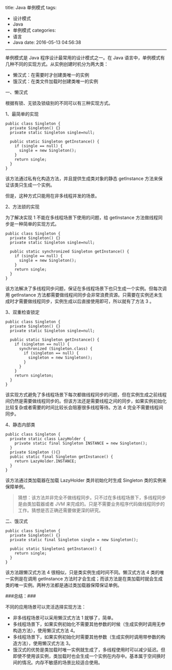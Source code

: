 title: Java 单例模式
tags:
  - 设计模式
  - Java
  - 单例模式
categories:
  - 语言
  - Java
date: 2016-05-13 04:56:38
---

单例模式是 Java 程序设计最常用的设计模式之一。在 Java 语言中，单例模式有几种不同的实现方式。从实例创建时机分为两大类：

- 懒汉式：在需要时才创建类唯一的实例
- 饿汉式：在类文件加载时创建类唯一的实例

<!-- more -->

一、懒汉式

根据有锁、无锁及锁级别的不同可以有三种实现方式。

1、最简单的实现

    public class Singleton {
      private Singleton() {}
      private static Singleton single=null;

      public static Singleton getInstance() {
        if (single == null) {
          single = new Singleton();
        }
        return single;
      }
    }

该方法通过私有化构造方法，并且提供生成类对象的静态 getInstance 方法来保证该类只生成一个实例。

但是，这种方式只能用在非多线程并发的场景。

2、方法锁的实现

为了解决实现 1 不能在多线程场景下使用的问题，给 getInstance 方法做线程同步是一种简单的实现方式。

    public class Singleton {
      private Singleton() {}
      private static Singleton single=null;

      public static synchronized Singleton getInstance() {
        if (single == null) {
          single = new Singleton();
        }
        return single;
      }
    }

该方法解决了多线程同步问题，保证在多线程场景下也只生成一个实例。但每次调用 getInstance 方法都需要做线程间同步会非常浪费资源。只需要在实例还未生成时才需要做线程同步，实例生成以后直接使用即可，所以就有了方法 3 。

3、双重检查锁定

    public class Singleton {
      private Singleton() {}
      private static Singleton single=null;

      public static Singleton getInstance() {
        if (singleton == null) {
          synchronized (Singleton.class) {
            if (singleton == null) {
              singleton = new Singleton();
            }
          }
        }
        return singleton;
      }
    }

该实现方式避免了多线程场景下每次都做线程同步的问题，但在实例生成之前线程间仍然是需要做线程同步的。但该方法还是需要线程之间的同步，如果实例初始化比较复杂或者需要的时间比较长会阻塞很多线程等待。方法 4 完全不需要线程间同步。

4、静态内部类

    public class Singleton {
      private static class LazyHolder {
        private static final Singleton INSTANCE = new Singleton();
      }
      private Singleton (){}
      public static final Singleton getInstance() {
        return LazyHolder.INSTANCE;
      }
    }

该方法通过类加载器在加载 LazyHolder 类并初始化时生成 Singleton 类的实例来保障单例。

> 猜想：该方法并非完全不做线程同步。只不过在多线程场景下，多线程同步是由类加载器或者 JVM 来完成的。只是不需要业务程序代码做线程同步的工作。猜想是否正确还需要做更深的研究。

二、饿汉式

    public class Singleton {
      private Singleton() {}
      private static final Singleton single = new Singleton();

      public static Singleton1 getInstance() {
        return single;
      }
    }

该方法跟懒汉式方法 4 很相似，只是类实例生成时间不同。懒汉式方法 4 类的唯一实例是在调用 getInstance 方法时才会生成；而该方法是在类加载时就会生成类的唯一实例。两种方法都是通过类加载器保障保证单例。

###总结：###

不同的应用场景可以灵活选择实现方法：

- 非多线程场景可以采用懒汉式方法 1 就够了，简单。
- 多线程场景下，如果实例初始化不需要其他参数的时候（生成实例时调用无参构造方法），使用懒汉式方法 4。
- 多线程场景下，如果实例初始化时需要其他参数（生成实例时调用带参数的构造方法），使用懒汉式方法 3。
- 饿汉式的优势是类加载时唯一实例就生成了，多线程使用时可以减少延迟。但即使不使用该实例，类加载时也会生成一个实例在内存中。基本属于空间换时间的情况。内存不敏感的场景比较适合使用。
